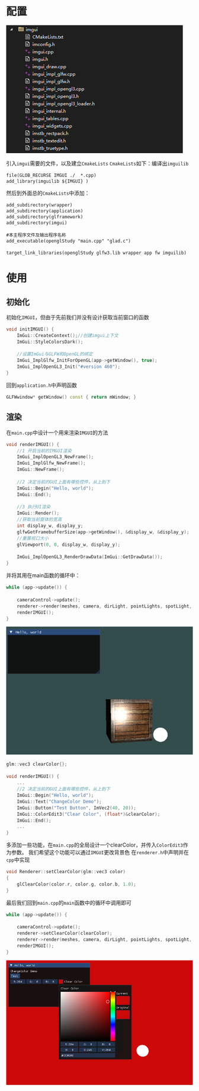 # 配置

![输入图片说明](/imgs/2024-11-30/n6Og1RfmmEtEIifr.png)

引入`imgui`需要的文件，以及建立`CmakeLists`
`CmakeLists`如下：编译出`imguilib`
```
file(GLOB_RECURSE IMGUI ./  *.cpp)
add_library(imguilib ${IMGUI} )
```

然后到外面总的`CmakeLists`中添加：
```
add_subdirectory(wrapper)
add_subdirectory(application)
add_subdirectory(glframework)
add_subdirectory(imgui)

#本主程序文件及输出程序名称
add_executable(openglStudy "main.cpp" "glad.c")

target_link_libraries(openglStudy glfw3.lib wrapper app fw imguilib)
```
# 使用
## 初始化
初始化`IMGUI`，但由于先前我们并没有设计获取当前窗口的函数
```cpp
void initIMGUI() {
    ImGui::CreateContext();//创建imgui上下文
    ImGui::StyleColorsDark();

    //设置ImGui与GLFW和OpenGL的绑定
    ImGui_ImplGlfw_InitForOpenGL(app->getWindow(), true);
    ImGui_ImplOpenGL3_Init("#version 460");
}
```
回到`application.h`中声明函数
```cpp
GLFWwindow* getWindow() const { return mWindow; }
```

## 渲染
在`main.cpp`中设计一个用来渲染`IMGUI`的方法
```cpp
void renderIMGUI() {
    //1 开启当前的IMGUI渲染
    ImGui_ImplOpenGL3_NewFrame();
    ImGui_ImplGlfw_NewFrame();
    ImGui::NewFrame();

    //2 决定当前的GUI上面有哪些控件，从上到下
    ImGui::Begin("Hello, world");
    ImGui::End();

    //3 执行UI渲染
    ImGui::Render();
    //获取当前窗体的宽高
    int display_w, display_y;
    glfwGetFramebufferSize(app->getWindow(), &display_w, &display_y);
    //重置视口大小
    glViewport(0, 0, display_w, display_y);

    ImGui_ImplOpenGL3_RenderDrawData(ImGui::GetDrawData());
}
```
并将其用在main函数的循环中：
```cpp
while (app->update()) {

    cameraControl->update();
    renderer->render(meshes, camera, dirLight, pointLights, spotLight, ambLight);
    renderIMGUI();
}
```

![输入图片说明](/imgs/2024-11-30/wLgTEY4pIvNf0c73.png)

```cpp
glm::vec3 clearColor{};

void renderIMGUI() {
    ...
    //2 决定当前的GUI上面有哪些控件，从上到下
    ImGui::Begin("Hello, world");
    ImGui::Text("ChangeColor Demo");
    ImGui::Button("Test Button", ImVec2(40, 20));
    ImGui::ColorEdit3("Clear Color", (float*)&clearColor);
    ImGui::End();
	...
}
```
多添加一些功能，在`main.cpp`的全局设计一个clearColor，并传入`ColorEdit3`作为参数。
我们希望这个功能可以通过`IMGUI`更改背景色
在`renderer.h`中声明并在`cpp`中实现
```cpp
void Renderer::setClearColor(glm::vec3 color)
{
	glClearColor(color.r, color.g, color.b, 1.0);
}
```
最后我们回到`main.cpp`的`main`函数中的循环中调用即可
```cpp
while (app->update()) {

    cameraControl->update();
    renderer->setClearColor(clearColor);
    renderer->render(meshes, camera, dirLight, pointLights, spotLight, ambLight);
    renderIMGUI();
}
```

![输入图片说明](/imgs/2024-11-30/70CkLjhicG3iiS8v.png)
<!--stackedit_data:
eyJoaXN0b3J5IjpbLTYzMTU5Mzk0NiwtMTIwMzg1MzA0MCwtMT
Y2MzA0NTg0LC00OTExMzY0NDMsMjExMDgwMDkxMF19
-->